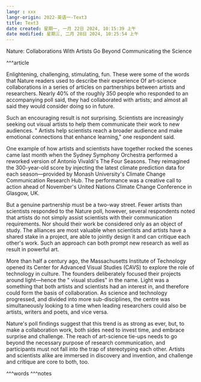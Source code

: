 ```yaml
---
langr : xxx
langr-origin: 2022-英语一-Text3
title: Text3
date created: 星期一, 一月 22日 2024, 10:15:39 上午
date modified: 星期三, 二月 28日 2024, 10:25:54 上午
---
```


Nature: Collaborations With Artists Go Beyond Communicating the Science

^^^article

Enlightening, challenging, stimulating, fun. These were some of the words that Nature readers used to describe their experience Of art-science collaborations in a series of articles on partnerships between artists and researchers. Nearly 40% of the roughly 350 people who responded to an accompanying poll said, they had collaborated with artists; and almost all said they would consider doing so in future.

Such an encouraging result is not surprising. Scientists are increasingly seeking out visual artists to help them communicate their work to new audiences. " Artists help scientists reach a broader audience and make emotional connections that enhance learning," one respondent said.

One example of how artists and scientists have together rocked the scenes came last month when the Sydney Symphony Orchestra performed a reworked version of Antonio Vivaldi's The Four Seasons. They reimagined the 300-year-old score by injecting the latest climate prediction data for each season—provided by Monash University's Climate Change Communication Research Hub. The performance was a creative call to action ahead of November's United Nations Climate Change Conference in Glasgow, UK.

But a genuine partnership must be a two-way street. Fewer artists than scientists responded to the Nature poll, however, several respondents noted that artists do not simply assist scientists with their communication requirements. Nor should their work be considered only as an object of study. The alliances are most valuable when scientists and artists have a shared stake in a project, are able to jointly design it and can critique each other's work. Such an approach can both prompt new research as well as result in powerful art.

More than half a century ago, the Massachusetts Institute of Technology opened its Center for Advanced Visual Studies (CAVS) to explore the role of technology in culture. The founders deliberately focused their projects around light—hence the " visual studies" in the name. Light was a something that both artists and scientists had an interest in, and therefore could form the basis of collaboration. As science and technology progressed, and divided into more sub-disciplines, the centre was simultaneously looking to a time when leading researchers could also be artists, writers and poets, and vice versa.

Nature's poll findings suggest that this trend is as strong as ever, but, to make a collaboration work, both sides need to invest time, and embrace surprise and challenge. The reach of art-science tie-ups needs to go beyond the necessary purpose of research communication, and participants must not fall into the trap of stereotyping each other. Artists and scientists alike are immersed in discovery and invention, and challenge and critique are core to both, too.


^^^words
^^^notes
